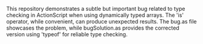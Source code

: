 This repository demonstrates a subtle but important bug related to type checking in ActionScript when using dynamically typed arrays. The 'is' operator, while convenient, can produce unexpected results.  The bug.as file showcases the problem, while bugSolution.as provides the corrected version using 'typeof' for reliable type checking.
